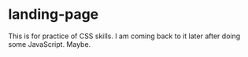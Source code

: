 # landing-page
This is for practice of CSS skills.
I am coming back to it later after doing some JavaScript. Maybe.

